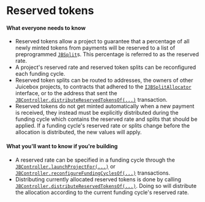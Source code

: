 # Reserved tokens

#### What everyone needs to know

* Reserved tokens allow a project to guarantee that a percentage of all newly minted tokens from payments will be reserved to a list of preprogrammed [`JBSplit`](/api/data-structures/jbsplit.md)s. This percentage is referred to as the reserved rate.
* A project's reserved rate and reserved token splits can be reconfigured each funding cycle.
* Reserved token splits can be routed to addresses, the owners of other Juicebox projects, to contracts that adhered to the [`IJBSplitAllocator`](/api/interfaces/ijbsplitallocator.md) interface, or to the address that sent the [`JBController.distributeReservedTokensOf(...)`](/api/contracts/or-controllers/jbcontroller/write/distributereservedtokensof.md) transaction.
* Reserved tokens do not get minted automatically when a new payment is received, they instead must be explicitly distributed during the funding cycle which contains the reserved rate and splits that should be applied. If a funding cycle's reserved rate or splits change before the allocation is distributed, the new values will apply.

#### What you'll want to know if you're building

* A reserved rate can be specified in a funding cycle through the [`JBController.launchProjectFor(...)`](/api/contracts/or-controllers/jbcontroller/write/launchprojectfor.md) or [`JBController.reconfigureFundingCyclesOf(...)`](/api/contracts/or-controllers/jbcontroller/write/reconfigurefundingcyclesof.md) transactions.
* Distributing currently allocated reserved tokens is done by calling [`JBController.distributeReservedTokensOf(...)`](/api/contracts/or-controllers/jbcontroller/write/distributereservedtokensof.md). Doing so will distribute the allocation according to the current funding cycle's reserved rate.
